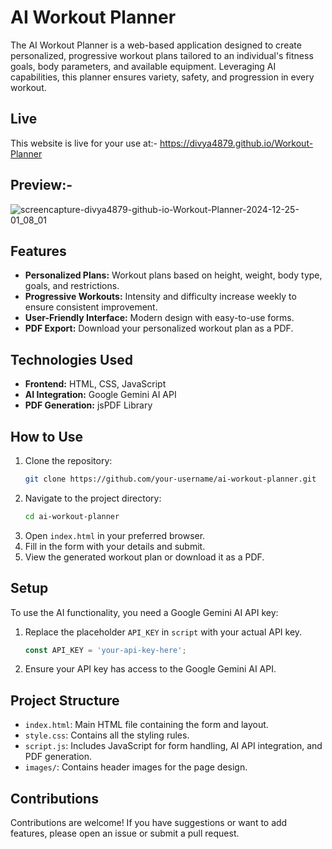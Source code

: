 # AI Workout Planner

The AI Workout Planner is a web-based application designed to create personalized, progressive workout plans tailored to an individual's fitness goals, body parameters, and available equipment. Leveraging AI capabilities, this planner ensures variety, safety, and progression in every workout.

## Live

This website is live for your use at:- https://divya4879.github.io/Workout-Planner

## Preview:-

![screencapture-divya4879-github-io-Workout-Planner-2024-12-25-01_08_01](https://github.com/user-attachments/assets/ddd0590b-d2aa-43ce-b795-5d3ac77463e1)

## Features

- **Personalized Plans:** Workout plans based on height, weight, body type, goals, and restrictions.
- **Progressive Workouts:** Intensity and difficulty increase weekly to ensure consistent improvement.
- **User-Friendly Interface:** Modern design with easy-to-use forms.
- **PDF Export:** Download your personalized workout plan as a PDF.

## Technologies Used
- **Frontend:** HTML, CSS, JavaScript
- **AI Integration:** Google Gemini AI API
- **PDF Generation:** jsPDF Library

## How to Use
1. Clone the repository:
   ```bash
   git clone https://github.com/your-username/ai-workout-planner.git
   ```
2. Navigate to the project directory:
   ```bash
   cd ai-workout-planner
   ```
3. Open `index.html` in your preferred browser.
4. Fill in the form with your details and submit.
5. View the generated workout plan or download it as a PDF.

## Setup
To use the AI functionality, you need a Google Gemini AI API key:
1. Replace the placeholder `API_KEY` in `script` with your actual API key.
   ```javascript
   const API_KEY = 'your-api-key-here';
   ```
2. Ensure your API key has access to the Google Gemini AI API.

## Project Structure
- `index.html`: Main HTML file containing the form and layout.
- `style.css`: Contains all the styling rules.
- `script.js`: Includes JavaScript for form handling, AI API integration, and PDF generation.
- `images/`: Contains header images for the page design.

## Contributions
Contributions are welcome! If you have suggestions or want to add features, please open an issue or submit a pull request.



